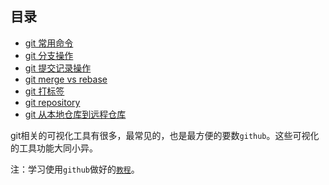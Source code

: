 ## 目录

* [git 常用命令](https://github.com/lvzhenbang/article/blob/master/git/git-command.md)
* [git 分支操作](https://github.com/lvzhenbang/article/blob/master/git/git-branch.md)
* [git 提交记录操作](https://github.com/lvzhenbang/article/blob/master/git/git-commit.md)
* [git merge vs rebase](https://github.com/lvzhenbang/article/blob/master/git/git-merge.md)
* [git 打标签](https://github.com/lvzhenbang/article/blob/master/git/git-tag.md)
* [git repository](https://github.com/lvzhenbang/article/blob/master/git/git-repository.md)
* [git 从本地仓库到远程仓库](https://github.com/lvzhenbang/article/blob/master/git/git-local-server.md)


git相关的可视化工具有很多，最常见的，也是最方便的要数`github`。这些可视化的工具功能大同小异。

注：学习使用`github`做好的[` 教程 `](https://lab.github.com/)。
